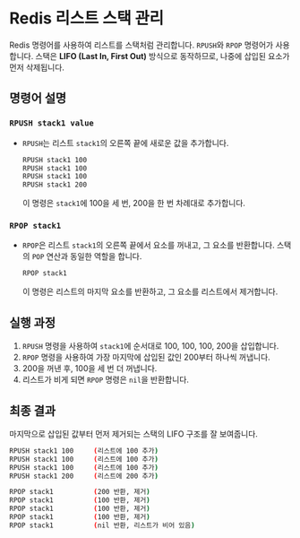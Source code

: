 
# Redis 리스트 스택 관리

Redis 명령어를 사용하여 리스트를 스택처럼 관리합니다. `RPUSH`와 `RPOP` 명령어가 사용합니다. 스택은 **LIFO (Last In, First Out)** 방식으로 동작하므로, 나중에 삽입된 요소가 먼저 삭제됩니다.

## 명령어 설명

### `RPUSH stack1 value`
- `RPUSH`는 리스트 `stack1`의 오른쪽 끝에 새로운 값을 추가합니다.

  ```bash
  RPUSH stack1 100
  RPUSH stack1 100
  RPUSH stack1 100
  RPUSH stack1 200
  ```
  이 명령은 `stack1`에 100을 세 번, 200을 한 번 차례대로 추가합니다.

### `RPOP stack1`
- `RPOP`은 리스트 `stack1`의 오른쪽 끝에서 요소를 꺼내고, 그 요소를 반환합니다. 스택의 `POP` 연산과 동일한 역할을 합니다.

  ```bash
  RPOP stack1
  ```
  이 명령은 리스트의 마지막 요소를 반환하고, 그 요소를 리스트에서 제거합니다.

## 실행 과정

1. `RPUSH` 명령을 사용하여 `stack1`에 순서대로 100, 100, 100, 200을 삽입합니다.
2. `RPOP` 명령을 사용하여 가장 마지막에 삽입된 값인 200부터 하나씩 꺼냅니다.
3. 200을 꺼낸 후, 100을 세 번 더 꺼냅니다.
4. 리스트가 비게 되면 `RPOP` 명령은 `nil`을 반환합니다.

## 최종 결과

마지막으로 삽입된 값부터 먼저 제거되는 스택의 LIFO 구조를 잘 보여줍니다.

```bash
RPUSH stack1 100     (리스트에 100 추가)
RPUSH stack1 100     (리스트에 100 추가)
RPUSH stack1 100     (리스트에 100 추가)
RPUSH stack1 200     (리스트에 200 추가)

RPOP stack1          (200 반환, 제거)
RPOP stack1          (100 반환, 제거)
RPOP stack1          (100 반환, 제거)
RPOP stack1          (100 반환, 제거)
RPOP stack1          (nil 반환, 리스트가 비어 있음)
```
